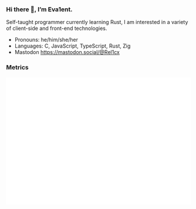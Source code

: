 ### Hi there 👋, I’m Eva1ent.

Self-taught programmer currently learning Rust, I am interested in a variety of client-side and front-end technologies.

- Pronouns: he/him/she/her
- Languages: C, JavaScript, TypeScript, Rust, Zig
- Mastodon https://mastodon.social/@Rel1cx

### Metrics

![isocalendar](./metrics.plugin.isocalendar.fullyear.svg)
